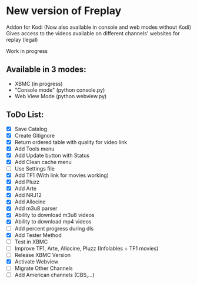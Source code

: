 # New version of Freplay
Addon for Kodi (Now also available in console and web modes without Kodi)
Gives access to the videos available on different channels' websites for replay (legal)

Work in progress

## Available in 3 modes:
- XBMC (in progress)
- "Console mode" (python console.py)
- Web View Mode (python webview.py)

## ToDo List:
- [x] Save Catalog
- [x] Create Gitignore
- [x] Return ordered table with quality for video link
- [x] Add Tools menu
- [x] Add Update button with Status
- [x] Add Clean cache menu
- [ ] Use Settings file
- [x] Add TF1 (With link for movies working)
- [x] Add Pluzz
- [x] Add Arte
- [x] Add NRJ12
- [x] Add Allocine
- [x] Add m3u8 parser
- [x] Ability to download m3u8 videos
- [x] Ability to download mp4 videos
- [ ] Add percent progress during dls
- [x] Add Tester Method
- [ ] Test in XBMC
- [ ] Improve TF1, Arte, Allocine, Pluzz (Infolables + TF1 movies)
- [ ] Release XBMC Version
- [x] Activate Webview
- [ ] Migrate Other Channels
- [ ] Add American channels (CBS,...)